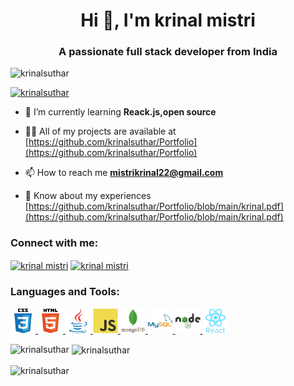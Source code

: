 <h1 align="center">Hi 👋, I'm krinal mistri</h1>
<h3 align="center">A passionate full stack developer from India</h3>

<p align="left"> <img src="https://komarev.com/ghpvc/?username=krinalsuthar&label=Profile%20views&color=0e75b6&style=flat" alt="krinalsuthar" /> </p>

<p align="left"> <a href="https://github.com/ryo-ma/github-profile-trophy"><img src="https://github-profile-trophy.vercel.app/?username=krinalsuthar" alt="krinalsuthar" /></a> 

- 🌱 I’m currently learning **Reack.js,open source**

- 👨‍💻 All of my projects are available at [https://github.com/krinalsuthar/Portfolio](https://github.com/krinalsuthar/Portfolio)

- 📫 How to reach me **mistrikrinal22@gmail.com**

- 📄 Know about my experiences [https://github.com/krinalsuthar/Portfolio/blob/main/krinal.pdf](https://github.com/krinalsuthar/Portfolio/blob/main/krinal.pdf)

<h3 align="left">Connect with me:</h3>
<p align="left">
<a href="https://twitter.com/krinal mistri" target="blank"><img align="center" src="https://raw.githubusercontent.com/rahuldkjain/github-profile-readme-generator/master/src/images/icons/Social/twitter.svg" alt="krinal mistri" height="30" width="40" /></a>
<a href="https://linkedin.com/in/krinal mistri" target="blank"><img align="center" src="https://raw.githubusercontent.com/rahuldkjain/github-profile-readme-generator/master/src/images/icons/Social/linked-in-alt.svg" alt="krinal mistri" height="30" width="40" /></a>
</p>

<h3 align="left">Languages and Tools:</h3>
<p align="left"> <a href="https://www.w3schools.com/css/" target="_blank" rel="noreferrer"> <img src="https://raw.githubusercontent.com/devicons/devicon/master/icons/css3/css3-original-wordmark.svg" alt="css3" width="40" height="40"/> </a> <a href="https://www.w3.org/html/" target="_blank" rel="noreferrer"> <img src="https://raw.githubusercontent.com/devicons/devicon/master/icons/html5/html5-original-wordmark.svg" alt="html5" width="40" height="40"/> </a> <a href="https://www.java.com" target="_blank" rel="noreferrer"> <img src="https://raw.githubusercontent.com/devicons/devicon/master/icons/java/java-original.svg" alt="java" width="40" height="40"/> </a> <a href="https://developer.mozilla.org/en-US/docs/Web/JavaScript" target="_blank" rel="noreferrer"> <img src="https://raw.githubusercontent.com/devicons/devicon/master/icons/javascript/javascript-original.svg" alt="javascript" width="40" height="40"/> </a> <a href="https://www.mongodb.com/" target="_blank" rel="noreferrer"> <img src="https://raw.githubusercontent.com/devicons/devicon/master/icons/mongodb/mongodb-original-wordmark.svg" alt="mongodb" width="40" height="40"/> </a> <a href="https://www.mysql.com/" target="_blank" rel="noreferrer"> <img src="https://raw.githubusercontent.com/devicons/devicon/master/icons/mysql/mysql-original-wordmark.svg" alt="mysql" width="40" height="40"/> </a> <a href="https://nodejs.org" target="_blank" rel="noreferrer"> <img src="https://raw.githubusercontent.com/devicons/devicon/master/icons/nodejs/nodejs-original-wordmark.svg" alt="nodejs" width="40" height="40"/> </a> <a href="https://reactjs.org/" target="_blank" rel="noreferrer"> <img src="https://raw.githubusercontent.com/devicons/devicon/master/icons/react/react-original-wordmark.svg" alt="react" width="40" height="40"/> </a> </p>

<p><img align="left" src="https://github-readme-stats.vercel.app/api/top-langs?username=krinalsuthar&show_icons=true&locale=en&layout=compact" alt="krinalsuthar" /></p>

<p>&nbsp;<img align="center" src="https://github-readme-stats.vercel.app/api?username=krinalsuthar&show_icons=true&locale=en" alt="krinalsuthar" /></p>

<p><img align="center" src="https://github-readme-streak-stats.herokuapp.com/?user=krinalsuthar&" alt="krinalsuthar" /></p>
